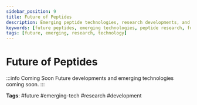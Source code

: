 ```yaml
---
sidebar_position: 9
title: Future of Peptides
description: Emerging peptide technologies, research developments, and future applications in medicine and optimization.
keywords: [future peptides, emerging technologies, peptide research, future applications]
tags: [future, emerging, research, technology]
---
```


# Future of Peptides

:::info Coming Soon
Future developments and emerging technologies coming soon.
:::

**Tags**: #future #emerging-tech #research #development
